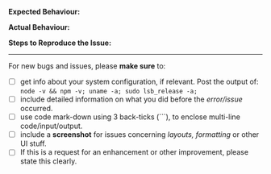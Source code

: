 **Expected Behaviour:**


**Actual Behaviour:**


**Steps to Reproduce the Issue:**


---

For new bugs and issues, please **make sure** to:
- [ ] get info about your system configuration, if relevant. Post the output of:  
   `node -v && npm -v; uname -a; sudo lsb_release -a;`
- [ ] include detailed information on what you did before the *error/issue* occurred.
- [ ] use code mark-down using 3 back-ticks (```), to enclose multi-line code/input/output.
- [ ] include a **screenshot** for issues concerning *layouts, formatting* or other UI stuff. 
- [ ] If this is a request for an enhancement or other improvement, please state this clearly.
